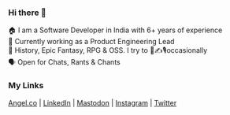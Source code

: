 ### Hi there 👋

🏠 I am a Software Developer in India with 6+ years of experience
<br />
🏢 Currently working as a Product Engineering Lead
<br />
🧡 History, Epic Fantasy, RPG & OSS. I try to 🎨✍️🎙️occasionally
<br />
🗣️ Open for Chats, Rants & Chants

### My Links
 <a href="https://angel.co/abhnv" target="_blank">Angel.co</a> | 
<a href="https://www.linkedin.com/in/abhnvkmr" target="_blank">LinkedIn</a> | 
<a rel="me" href="https://mastodon.social/@abhnv" target="_blank">Mastodon</a> | 
<a href="https://www.instagram.com/abhnvkmr" target="_blank">Instagram</a> | 
<a href="https://twitter.com/abhnvkmr" target="_blank">Twitter</a>
<!--
**abhbh/abhbh** is a ✨ _special_ ✨ repository because its `README.md` (this file) appears on your GitHub profile.

Here are some ideas to get you started:

- 🔭 I’m currently working on ...
- 🌱 I’m currently learning ...
- 👯 I’m looking to collaborate on ...
- 🤔 I’m looking for help with ...
- 💬 Ask me about ...
- 📫 How to reach me: ...
- 😄 Pronouns: ...
- ⚡ Fun fact: ...
-->
